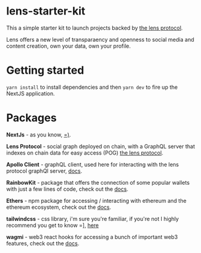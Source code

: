 # lens-starter-kit

This a simple starter kit to launch projects backed by [the lens protocol](https://docs.lens.xyz/docs).

Lens offers a new level of transparaency and openness to social media and content creation, own your data, own your profile.

# Getting started

`yarn install` to install dependencies and then `yarn dev` to fire up the NextJS application.

# Packages

**NextJs** - as you know, [=)](https://nextjs.org/).

**Lens Protocol** - social graph deployed on chain, with a GraphQL server that indexes on chain data for easy access (POG) [the lens protocol](https://docs.lens.xyz/docs).

**Apollo Client** - graphQL client, used here for interacting with the lens protocol graphQl server, [docs](https://www.apollographql.com/docs/react/).

**RainbowKit** - package that offers the connection of some popular wallets with just a few lines of code, check out the [docs](https://www.rainbowkit.com/docs/introduction).

**Ethers** - npm package for accessing / interacting with ethereum and the ethereum ecosystem, check out the [docs](https://docs.ethers.io/v5/).

**tailwindcss** - css library, i'm sure you're familiar, if you're not I highly recommend you get to know =], [here](https://tailwindui.com/documentation)

**wagmi** - web3 react hooks for accessing a bunch of important web3 features, check out the [docs](https://wagmi.sh/).
